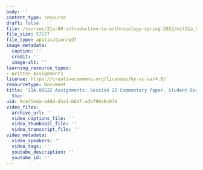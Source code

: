 ```yaml
---
body: ''
content_type: resource
draft: false
file: /courses/21a-00-introduction-to-anthropology-spring-2022/mit21a_00s22_sess21paper_ex1.pdf
file_size: 57177
file_type: application/pdf
image_metadata:
  caption: ''
  credit: ''
  image-alt: ''
learning_resource_types:
- Written Assignments
license: https://creativecommons.org/licenses/by-nc-sa/4.0/
resourcetype: Document
title: '21A.00S22 Assignments: Session 21 Commentary Paper, Student Example 1: James
  Shen'
uid: 9ce75eda-a480-45a1-b6df-adb790a8c074
video_files:
  archive_url: ''
  video_captions_file: ''
  video_thumbnail_file: ''
  video_transcript_file: ''
video_metadata:
  video_speakers: ''
  video_tags: ''
  youtube_description: ''
  youtube_id: ''
---
```

